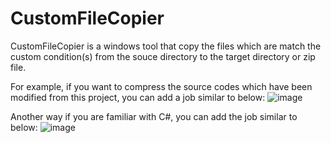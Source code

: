 # CustomFileCopier

CustomFileCopier is a windows tool that copy the files which are match the custom condition(s) from the souce directory to the target directory or zip file.

For example, if you want to compress the source codes which have been modified from this project, you can add a job similar to below:
![image](https://user-images.githubusercontent.com/8569038/174024142-4c037177-1dd2-443a-85fe-1a37e4ef59c0.png)

Another way if you are familiar with C#, you can add the job similar to below:
![image](https://user-images.githubusercontent.com/8569038/174024335-adbdee5c-0a5a-4188-a0aa-e141f0dac7f6.png)
